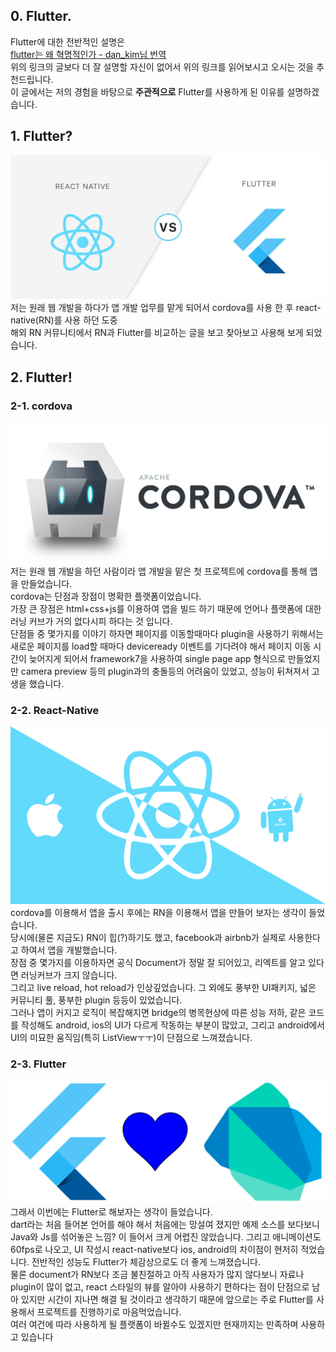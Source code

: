 ## 0. Flutter.   
Flutter에 대한 전반적인 설명은  
[flutter는 왜 혁명적인가 - dan_kim님 번역](https://medium.com/@dan_kim/번역-flutter는-왜-혁명적인가-967c1dfcc5a9)  
위의 링크의 글보다 더 잘 설명할 자신이 없어서 위의 링크를 읽어보시고 오시는 것을 추천드립니다.  
이 글에서는 저의 경험을 바탕으로 **주관적으로** Flutter를 사용하게 된 이유를 설명하겠습니다.  
  
## 1. Flutter?  
![image0](https://www.github.com/jinuk/jinuk.github.io/blob/master/_posts/post-images/0-1.jpg?raw=true "aa")
저는 원래 웹 개발을 하다가 앱 개발 업무를 맡게 되어서 cordova를 사용 한 후 react-native(RN)를 사용 하던 도중  
해외 RN 커뮤니티에서 RN과 Flutter를 비교하는 글을 보고 찾아보고 사용해 보게 되었습니다.  

  
## 2. Flutter!  
### 2-1. cordova  
![image0](https://www.github.com/jinuk/jinuk.github.io/blob/master/_posts/post-images/0-2.png?raw=true "bb")    
저는 원래 웹 개발을 하던 사람이라 앱 개발을 맡은 첫 프로젝트에 cordova를 통해 앱을 만들었습니다.  
cordova는 단점과 장점이 명확한 플랫폼이었습니다.  
가장 큰 장점은 html+css+js를 이용하여 앱을 빌드 하기 때문에 언어나 플랫폼에 대한 러닝 커브가 거의 없다시피 하다는 것 입니다.  
단점들 중 몇가지를 이야기 하자면 페이지를 이동할때마다 plugin을 사용하기 위해서는 새로운 페이지를 load할 때마다
 deviceready 이벤트를 기다려야 해서 페이지 이동 시간이 늦어지게 되어서 framework7을 사용하여 single page app 형식으로 만들었지만 camera preview 등의 plugin과의 
충돌등의 어려움이 있었고, 성능이 뒤쳐져서 고생을 했습니다.  
### 2-2. React-Native  
![image0](https://www.github.com/jinuk/jinuk.github.io/blob/master/_posts/post-images/0-3.png?raw=true "bb")     
cordova를 이용해서 앱을 출시 후에는 RN을 이용해서 앱을 만들어 보자는 생각이 들었습니다.  
당시에(물론 지금도) RN이 힙(?)하기도 했고, facebook과 airbnb가 실제로 사용한다고 하여서 앱을 개발했습니다.  
장점 중 몇가지를 이용하자면 공식 Document가 정말 잘 되어있고, 리엑트를 알고 있다면 러닝커브가 크지 않습니다.  
그리고 live reload, hot reload가 인상깊었습니다. 그 외에도 풍부한 UI패키지, 넓은 커뮤니티 풀, 풍부한 plugin 등등이 있었습니다.  
그러나 앱이 커지고 로직이 복잡해지면 bridge의 병목현상에 따른 성능 저하, 같은 코드를 작성해도 android, ios의 UI가 다르게 작동하는 부분이 많았고, 그리고 android에서 UI의 미묘한 움직임(특히 ListViewㅜㅜ)이 단점으로 느껴졌습니다.  
### 2-3. Flutter  
![image0](https://www.github.com/jinuk/jinuk.github.io/blob/master/_posts/post-images/0-4.png?raw=true "bb")    
그래서 이번에는 Flutter로 해보자는 생각이 들었습니다.  
dart라는 처음 들어본 언어를 해야 해서 처음에는 망설여 졌지만 예제 소스를 보다보니 Java와 Js를 섞어놓은 느낌? 이 들어서 크게 어렵진 않았습니다. 그리고 애니메이션도 60fps로 나오고, UI 작성시 react-native보다 ios, android의 차이점이 현저히 적었습니다. 전반적인 성능도 Flutter가 체감상으로도 더 좋게 느껴졌습니다.  
물론 document가 RN보다 조금 불친절하고 아직 사용자가 많지 않다보니 자료나 plugin이 많이 없고, react 스타일의 뷰를 알아야 사용하기 편하다는 점이 단점으로 남아 있지만 시간이 지나면 해결 될 것이라고 생각하기 때문에 앞으로는 주로 Flutter를 사용해서 프로젝트를 진행하기로 마음먹었습니다.  
여러 여건에 따라 사용하게 될 플랫폼이 바뀔수도 있겠지만 현재까지는 만족하며 사용하고 있습니다